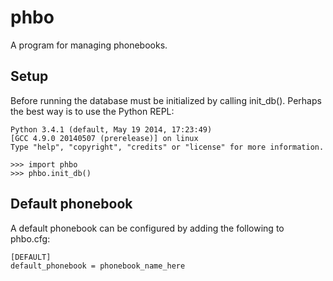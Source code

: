 # phbo
A program for managing phonebooks.

## Setup
Before running the database must be initialized by calling init_db(). Perhaps the best way is to use the Python REPL:

    Python 3.4.1 (default, May 19 2014, 17:23:49) 
    [GCC 4.9.0 20140507 (prerelease)] on linux
    Type "help", "copyright", "credits" or "license" for more information.

    >>> import phbo
    >>> phbo.init_db()


## Default phonebook
A default phonebook can be configured by adding the following to phbo.cfg:

    [DEFAULT]
    default_phonebook = phonebook_name_here
